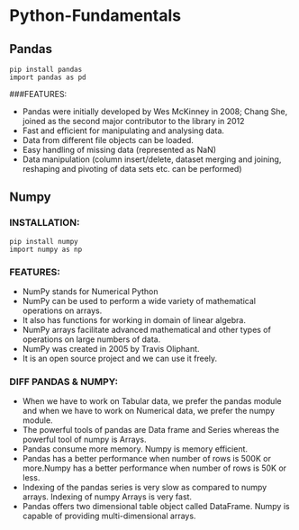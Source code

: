 # Python-Fundamentals
## Pandas
    pip install pandas 
    import pandas as pd
###FEATURES:
- Pandas were initially developed by Wes McKinney in 2008; Chang She, joined as the second major contributor to the library in 2012
- Fast and efficient for manipulating and analysing data.
- Data from different file objects can be loaded.
- Easy handling of missing data (represented as NaN) 
- Data manipulation (column insert/delete, dataset merging and joining, reshaping and pivoting of data sets etc. can be performed)
## Numpy
### INSTALLATION:    
    pip install numpy
    import numpy as np
 
### FEATURES:
- NumPy stands for Numerical Python 
- NumPy can be used to perform a wide variety of mathematical operations on arrays. 
- It also has functions for working in domain of linear algebra.
- NumPy arrays facilitate advanced mathematical and other types of operations on large numbers of data. 
- NumPy was created in 2005 by Travis Oliphant. 
- It is an open source project and we can use it freely. 

### DIFF PANDAS & NUMPY:
- When we have to work on Tabular data, we prefer the pandas module and when we have to work on Numerical data, we prefer the numpy module. 
- The powerful tools of pandas are Data frame and Series whereas the powerful tool of numpy is Arrays. 
- Pandas consume more memory. Numpy is memory efficient. 
- Pandas has a better performance when number of rows is 500K or more.Numpy has a better performance when number of rows is 50K or less. 
- Indexing of the pandas series is very slow as compared to numpy arrays. Indexing of numpy Arrays is very fast. 
- Pandas offers two dimensional table object called DataFrame. Numpy is capable of providing multi-dimensional arrays.


